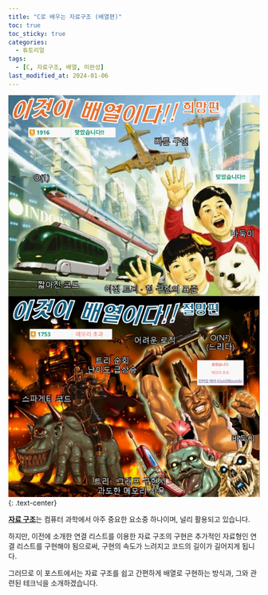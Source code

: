 ```yaml
---
title: "C로 배우는 자료구조 (배열편)"
toc: true
toc_sticky: true
categories:
  - 튜토리얼
tags:
  - [C, 자료구조, 배열, 미완성]
last_modified_at: 2024-01-06
---
```

![ThisIsArray](https://github.com/MOJAN3543/MOJAN3543.github.io/blob/main/_posts/DataStructureInC/Array/ThisIsArray.png?raw=true "ThisIsArray") 
{: .text-center}  

[**자료 구조**](https://ko.wikipedia.org/wiki/%EC%9E%90%EB%A3%8C_%EA%B5%AC%EC%A1%B0)는 컴퓨터 과학에서 아주 중요한 요소중 하나이며, 널리 활용되고 있습니다.  

하지만, 이전에 소개한 연결 리스트를 이용한 자료 구조의 구현은 추가적인 자료형인 연결 리스트를 구현해야 됨으로써, 구현의 속도가 느려지고 코드의 길이가 길어지게 됩니다.  

그러므로 이 포스트에서는 자료 구조를 쉽고 간편하게 배열로 구현하는 방식과, 그와 관련된 테크닉을 소개하겠습니다.
